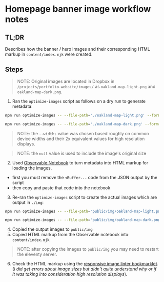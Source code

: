 # Homepage banner image workflow notes

## TL;DR

Describes how the banner / hero images and their corresponding HTML markup in `content/index.njk` were created.

## Steps

> NOTE: Original images are located in Dropbox in `/projects/portfolio-website/images/` as `oakland-map-light.png` and `oakland-map-dark.png`.

1. Ran the `optimize-images` script as follows on a dry run to generate metadata:

```bash
npm run optimize-images -- --file-path='./oakland-map-light.png' --formats="webp,jpg" --widths="450,900,1300,1800,2600,3600,null" --use-file-name="true" --dry-run="true"

npm run optimize-images -- --file-path='./oakland-map-dark.png' --formats="webp,jpg" --widths="450,900,1300,1800,2600,3600,null" --use-file-name="true" --dry-run="true"
```

> NOTE: the `--widths` value was chosen based roughly on common device widths and their 2x equivalent values for high resolution displays.

> NOTE: the `null` value is used to include the image's original size

2. Used [Observable Notebook](https://observablehq.com/d/7b09eeca0f2b415e) to turn metadata into HTML markup for loading the images.

  - first you must remove the `<Buffer...` code from the JSON output by the script
  - then copy and paste that code into the notebook

3. Re-ran the `optimize-images` script to create the actual images which are output in `./img`:

```bash
npm run optimize-images -- --file-path='public/img/oakland-map-light.png' --formats="webp,jpg" --widths="450,900,1300,1800,2600,3600,null" --use-file-name="true"

npm run optimize-images -- --file-path='public/img/oakland-map-dark.png' --formats="webp,jpg" --widths="450,900,1300,1800,2600,3600,null" --use-file-name="true"
```

4. Copied the output images to `public/img`
5. Copied HTML markup from the Observable notebook into `content/index.njk`

> NOTE: after copying the images to `public/img` you may need to restart the eleventy server.

6. Check the HTML markup using the [responsive image linter bookmarklet](https://ausi.github.io/respimagelint/). (_I did get errors about image sizes but didn't quite understand why or if it was taking into consideration high resolution displays_).
